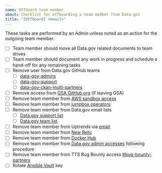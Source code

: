 ```yaml
---
name: Offboard team member
about: Checklist for offboarding a team member from Data.gov
title: "[Offboard] <email>"
---
```

These tasks are performed by an Admin unless noted as an action for the outgoing team member.

- [ ] Team member should move all Data.gov related documents to team drives
- [ ] Team member should document any work in progress and schedule a hand-off for any remaining tasks
- [ ] Remove user from Data.gov GitHub teams
  - [ ] [data-gov-admins](https://github.com/orgs/GSA/teams/data-gov-admin/members)
  - [ ] [data-gov-support](https://github.com/orgs/GSA/teams/data-gov-support/members)
  - [ ] [data-gov-ckan-multi-partners](https://github.com/orgs/GSA/teams/data-gov-ckan-multi-partners)
- [ ] Remove access from [GSA GitHub org](https://github.com/GSA/GitHub-Administration/blob/master/README.md#removing-access-to-the-gsa-organization) (if leaving GSA)
- [ ] Remove team member from [AWS sandbox access](https://github.com/GSA/datagov-infrastructure-live/tree/master/iam#new-users)
- [ ] Remove team member from [jumpbox operators](https://github.com/GSA/datagov-deploy/blob/develop/ansible/group_vars/all/vault.yml)
- [ ] Remove team member from Data.gov email lists
  - [ ] [Data.gov support list](https://groups.google.com/a/gsa.gov/forum/#!forum/datagov)
  - [ ] [Data.gov team list](https://groups.google.com/a/gsa.gov/forum/#!forum/datagovhelp)
- [ ] Remove team member from Uptrends via [email](https://docs.google.com/spreadsheets/d/1Z9Zpr1mpx-65i_fH2VTbVofPtidpLZs5cnkO0Jz53Vc/edit#gid=0)
- [ ] Remove team member from [New Relic](https://newrelic.com)
- [ ] Remove team member from [Docker Hub](https://cloud.docker.com/orgs/datagov/teams)
- [ ] Remove team member from [Data.gov admin accesses](https://github.com/GSA/datagov-account-management) following procedure
- [ ] Remove team member from TTS Bug Bounty access [#bug-bounty-partners](https://gsa-tts.slack.com/messages/C5JQCD9PH)
- [ ] Rotate [Ansible Vault](https://github.com/GSA/datagov-deploy/wiki/Keypair-Rotation#ansible-vault) key
